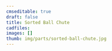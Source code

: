 ```yaml
---
cmseditable: true
draft: false
title: Sorted Ball Chute
cadfiles:
images: []
thumb: img/parts/sorted-ball-chute.jpg
---
```

